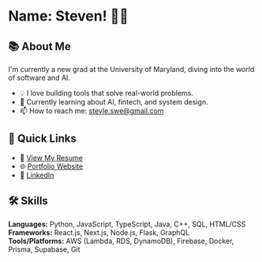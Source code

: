 # Name: Steven! 👋🏻

## 📚 About Me
I'm currently a new grad at the University of Maryland, diving into the world of software and AI.

- 💡 I love building tools that solve real-world problems.
- 🚀 Currently learning about AI, fintech, and system design.
- 📫 How to reach me: [stevle.swe@gmail.com](mailto:stevle.swe@gmail.com)

## 🚀 Quick Links
- 📄 [View My Resume](https://stevl3.vercel.app/resume.pdf)
- 🌐 [Portfolio Website](https://stevl3.vercel.app)
- 💼 [LinkedIn](https://www.linkedin.com/in/stevle)

## 🛠 Skills
**Languages:** Python, JavaScript, TypeScript, Java, C++, SQL, HTML/CSS       
**Frameworks:** React.js, Next.js, Node.js, Flask, GraphQL  
**Tools/Platforms:** AWS (Lambda, RDS, DynamoDB), Firebase, Docker, Prisma, Supabase, Git  

